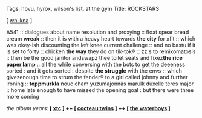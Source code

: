 Tags: hbvu, hyrox, wilson's list, at the gym
Title: ROCKSTARS
  
[ [wn-kna](https://maps.app.goo.gl/b9a4P2X7wmjrMC256) ]

∆541 :: dialogues about name resolution and proxying :: float spear bread cream **wreak** :: then it is with a heavy heart towards **the city** for xfit :: which was okey-ish discounting the left knee current challenge :: and no bastu if it is set to forty :: chicken **the way** they do on tik-tok® :: zz s to remixomatosis :: then be the good janitor andswapz thee toilet seats and fixez**the rice paper lamp** :: all the while conversing with the bots to get the deeeness sorted : and it gets sorted : despite **the struggle** with the envs :: which givezenough time to strum the fender® to a girl called johnny and further ironing :: **toppmurkla** nouc cham yuzumajonnäs marulk duxelle teres major :: home late enough to have missed the opening goal : but there were three more coming  
  
_the album years:_ **[ [xtc](https://rateyourmusic.com/release/album/xtc/mummer/) ] ++ [ [cocteau twins](https://rateyourmusic.com/release/album/cocteau-twins/head-over-heels/) ] ++ [ [the waterboys](https://rateyourmusic.com/release/album/the-waterboys/the-waterboys/) ]** 
